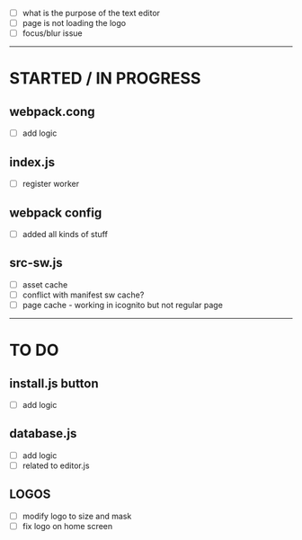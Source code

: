 
- [ ] what is the purpose of the text editor
- [ ] page is not loading the logo
- [ ] focus/blur issue
------
# STARTED / IN PROGRESS
## webpack.cong
- [ ] add logic

## index.js
- [ ] register worker

## webpack config
- [ ] added all kinds of stuff

## src-sw.js
- [ ] asset cache
- [ ] conflict with manifest sw cache?
- [ ] page cache - working in icognito but not regular page
------
# TO DO
## install.js button
- [ ] add logic

## database.js
- [ ] add logic
- [ ] related to editor.js

## LOGOS
- [ ] modify logo to size and mask
- [ ] fix logo on home screen